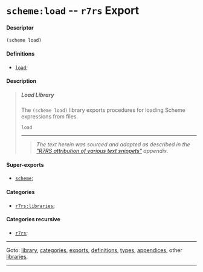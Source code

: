 

<a id='export__r7rs__scheme_3a_load'></a>

# `scheme:load` -- `r7rs` Export


<a id='export__r7rs__scheme_3a_load__descriptor'></a>

#### Descriptor

````
(scheme load)
````


<a id='export__r7rs__scheme_3a_load__definitions'></a>

#### Definitions

 * [`load`](../../r7rs/definitions/load.md#definition__r7rs__load);


<a id='export__r7rs__scheme_3a_load__description'></a>

#### Description

> ##### Load Library
> 
> The `(scheme load)` library exports procedures for loading
> Scheme expressions from files.
> 
> ````
> load
> ````
> 
> 
> ----
> > *The text herein was sourced and adapted as described in the ["R7RS attribution of various text snippets"](../../r7rs/appendices/attribution.md#appendix__r7rs__attribution) appendix.*


<a id='export__r7rs__scheme_3a_load__super-exports'></a>

#### Super-exports

 * [`scheme`](../../r7rs/exports/scheme.md#export__r7rs__scheme);


<a id='export__r7rs__scheme_3a_load__categories'></a>

#### Categories

 * [`r7rs:libraries`](../../r7rs/categories/r7rs_3a_libraries.md#category__r7rs__r7rs_3a_libraries);


<a id='export__r7rs__scheme_3a_load__categories-recursive'></a>

#### Categories recursive

 * [`r7rs`](../../r7rs/categories/r7rs.md#category__r7rs__r7rs);

----

Goto: [library](../../r7rs/_index.md#library__r7rs), [categories](../../r7rs/categories/_index.md#toc__r7rs__categories), [exports](../../r7rs/exports/_index.md#toc__r7rs__exports), [definitions](../../r7rs/definitions/_index.md#toc__r7rs__definitions), [types](../../r7rs/types/_index.md#toc__r7rs__types), [appendices](../../r7rs/appendices/_index.md#toc__r7rs__appendices), other [libraries](../../_libraries.md#toc__libraries).

----

